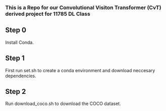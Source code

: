 
### This is a Repo for our Convolutional Visiton Transformer (CvT) derived project for 11785 DL Class

## Step 0
Install Conda.

## Step 1
First run set.sh to create a conda environment and download neccesary dependencies. 

## Step 2
Run download_coco.sh to download the COCO dataset.


